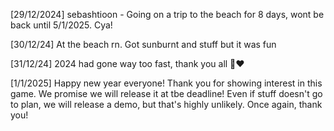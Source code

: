 [29/12/2024] sebashtioon - Going on a trip to the beach for 8 days, wont be back until 5/1/2025. Cya!

[30/12/24] At the beach rn. Got sunburnt and stuff but it was fun

[31/12/24] 2024 had gone way too fast, thank you all 💪❤️

[1/1/2025] Happy new year everyone! Thank you for showing interest in this game. We promise we will release it at tbe deadline! Even if stuff doesn't go to plan, we will release a demo, but that's highly unlikely. Once again, thank you!